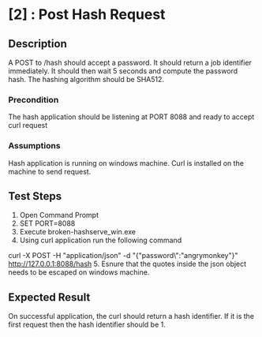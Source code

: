 # [2] : Post Hash Request

## Description

A POST to /hash should accept a password.  It should return a job identifier immediately.  It should then wait 5 seconds and compute the password hash. The hashing algorithm should be SHA512.

### Precondition

The hash application should be listening at PORT 8088 and ready to accept curl request

### Assumptions

Hash application is running on windows machine.
Curl is installed on the machine to send request.

## Test Steps

1. Open Command Prompt
2. SET PORT=8088
3. Execute broken-hashserve_win.exe
4. Using curl application run the following command

curl -X POST -H "application/json" -d "{\"password\\":\"angrymonkey\"}" http://127.0.0.1:8088/hash
5. Esnure that the quotes inside the json object needs to be escaped on windows machine.  
 

## Expected Result

On successful application, the curl should return a hash identifier. If it is the first request then the hash identifier should be 1. 



